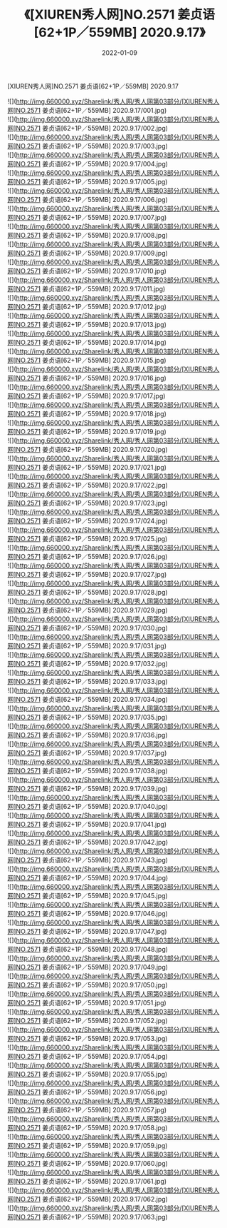 ﻿---
layout: post
title:  《[XIUREN秀人网]NO.2571 姜贞语[62+1P／559MB] 2020.9.17》
date:   2022-01-09
img: http://img.660000.xyz/Sharelink/秀人网/秀人网第03部分/[XIUREN秀人网]NO.2571 姜贞语[62+1P／559MB] 2020.9.17/000.jpg
categories: [美女, 清纯, 唯美]
---

[XIUREN秀人网]NO.2571 姜贞语[62+1P／559MB] 2020.9.17

 ![](http://img.660000.xyz/Sharelink/秀人网/秀人网第03部分/[XIUREN秀人网]NO.2571 姜贞语[62+1P／559MB] 2020.9.17/001.jpg) <br>![](http://img.660000.xyz/Sharelink/秀人网/秀人网第03部分/[XIUREN秀人网]NO.2571 姜贞语[62+1P／559MB] 2020.9.17/002.jpg) <br>![](http://img.660000.xyz/Sharelink/秀人网/秀人网第03部分/[XIUREN秀人网]NO.2571 姜贞语[62+1P／559MB] 2020.9.17/003.jpg) <br>![](http://img.660000.xyz/Sharelink/秀人网/秀人网第03部分/[XIUREN秀人网]NO.2571 姜贞语[62+1P／559MB] 2020.9.17/004.jpg) <br>![](http://img.660000.xyz/Sharelink/秀人网/秀人网第03部分/[XIUREN秀人网]NO.2571 姜贞语[62+1P／559MB] 2020.9.17/005.jpg) <br>![](http://img.660000.xyz/Sharelink/秀人网/秀人网第03部分/[XIUREN秀人网]NO.2571 姜贞语[62+1P／559MB] 2020.9.17/006.jpg) <br>![](http://img.660000.xyz/Sharelink/秀人网/秀人网第03部分/[XIUREN秀人网]NO.2571 姜贞语[62+1P／559MB] 2020.9.17/007.jpg) <br>![](http://img.660000.xyz/Sharelink/秀人网/秀人网第03部分/[XIUREN秀人网]NO.2571 姜贞语[62+1P／559MB] 2020.9.17/008.jpg) <br>![](http://img.660000.xyz/Sharelink/秀人网/秀人网第03部分/[XIUREN秀人网]NO.2571 姜贞语[62+1P／559MB] 2020.9.17/009.jpg) <br>![](http://img.660000.xyz/Sharelink/秀人网/秀人网第03部分/[XIUREN秀人网]NO.2571 姜贞语[62+1P／559MB] 2020.9.17/010.jpg) <br>![](http://img.660000.xyz/Sharelink/秀人网/秀人网第03部分/[XIUREN秀人网]NO.2571 姜贞语[62+1P／559MB] 2020.9.17/011.jpg) <br>![](http://img.660000.xyz/Sharelink/秀人网/秀人网第03部分/[XIUREN秀人网]NO.2571 姜贞语[62+1P／559MB] 2020.9.17/012.jpg) <br>![](http://img.660000.xyz/Sharelink/秀人网/秀人网第03部分/[XIUREN秀人网]NO.2571 姜贞语[62+1P／559MB] 2020.9.17/013.jpg) <br>![](http://img.660000.xyz/Sharelink/秀人网/秀人网第03部分/[XIUREN秀人网]NO.2571 姜贞语[62+1P／559MB] 2020.9.17/014.jpg) <br>![](http://img.660000.xyz/Sharelink/秀人网/秀人网第03部分/[XIUREN秀人网]NO.2571 姜贞语[62+1P／559MB] 2020.9.17/015.jpg) <br>![](http://img.660000.xyz/Sharelink/秀人网/秀人网第03部分/[XIUREN秀人网]NO.2571 姜贞语[62+1P／559MB] 2020.9.17/016.jpg) <br>![](http://img.660000.xyz/Sharelink/秀人网/秀人网第03部分/[XIUREN秀人网]NO.2571 姜贞语[62+1P／559MB] 2020.9.17/017.jpg) <br>![](http://img.660000.xyz/Sharelink/秀人网/秀人网第03部分/[XIUREN秀人网]NO.2571 姜贞语[62+1P／559MB] 2020.9.17/018.jpg) <br>![](http://img.660000.xyz/Sharelink/秀人网/秀人网第03部分/[XIUREN秀人网]NO.2571 姜贞语[62+1P／559MB] 2020.9.17/019.jpg) <br>![](http://img.660000.xyz/Sharelink/秀人网/秀人网第03部分/[XIUREN秀人网]NO.2571 姜贞语[62+1P／559MB] 2020.9.17/020.jpg) <br>![](http://img.660000.xyz/Sharelink/秀人网/秀人网第03部分/[XIUREN秀人网]NO.2571 姜贞语[62+1P／559MB] 2020.9.17/021.jpg) <br>![](http://img.660000.xyz/Sharelink/秀人网/秀人网第03部分/[XIUREN秀人网]NO.2571 姜贞语[62+1P／559MB] 2020.9.17/022.jpg) <br>![](http://img.660000.xyz/Sharelink/秀人网/秀人网第03部分/[XIUREN秀人网]NO.2571 姜贞语[62+1P／559MB] 2020.9.17/023.jpg) <br>![](http://img.660000.xyz/Sharelink/秀人网/秀人网第03部分/[XIUREN秀人网]NO.2571 姜贞语[62+1P／559MB] 2020.9.17/024.jpg) <br>![](http://img.660000.xyz/Sharelink/秀人网/秀人网第03部分/[XIUREN秀人网]NO.2571 姜贞语[62+1P／559MB] 2020.9.17/025.jpg) <br>![](http://img.660000.xyz/Sharelink/秀人网/秀人网第03部分/[XIUREN秀人网]NO.2571 姜贞语[62+1P／559MB] 2020.9.17/026.jpg) <br>![](http://img.660000.xyz/Sharelink/秀人网/秀人网第03部分/[XIUREN秀人网]NO.2571 姜贞语[62+1P／559MB] 2020.9.17/027.jpg) <br>![](http://img.660000.xyz/Sharelink/秀人网/秀人网第03部分/[XIUREN秀人网]NO.2571 姜贞语[62+1P／559MB] 2020.9.17/028.jpg) <br>![](http://img.660000.xyz/Sharelink/秀人网/秀人网第03部分/[XIUREN秀人网]NO.2571 姜贞语[62+1P／559MB] 2020.9.17/029.jpg) <br>![](http://img.660000.xyz/Sharelink/秀人网/秀人网第03部分/[XIUREN秀人网]NO.2571 姜贞语[62+1P／559MB] 2020.9.17/030.jpg) <br>![](http://img.660000.xyz/Sharelink/秀人网/秀人网第03部分/[XIUREN秀人网]NO.2571 姜贞语[62+1P／559MB] 2020.9.17/031.jpg) <br>![](http://img.660000.xyz/Sharelink/秀人网/秀人网第03部分/[XIUREN秀人网]NO.2571 姜贞语[62+1P／559MB] 2020.9.17/032.jpg) <br>![](http://img.660000.xyz/Sharelink/秀人网/秀人网第03部分/[XIUREN秀人网]NO.2571 姜贞语[62+1P／559MB] 2020.9.17/033.jpg) <br>![](http://img.660000.xyz/Sharelink/秀人网/秀人网第03部分/[XIUREN秀人网]NO.2571 姜贞语[62+1P／559MB] 2020.9.17/034.jpg) <br>![](http://img.660000.xyz/Sharelink/秀人网/秀人网第03部分/[XIUREN秀人网]NO.2571 姜贞语[62+1P／559MB] 2020.9.17/035.jpg) <br>![](http://img.660000.xyz/Sharelink/秀人网/秀人网第03部分/[XIUREN秀人网]NO.2571 姜贞语[62+1P／559MB] 2020.9.17/036.jpg) <br>![](http://img.660000.xyz/Sharelink/秀人网/秀人网第03部分/[XIUREN秀人网]NO.2571 姜贞语[62+1P／559MB] 2020.9.17/037.jpg) <br>![](http://img.660000.xyz/Sharelink/秀人网/秀人网第03部分/[XIUREN秀人网]NO.2571 姜贞语[62+1P／559MB] 2020.9.17/038.jpg) <br>![](http://img.660000.xyz/Sharelink/秀人网/秀人网第03部分/[XIUREN秀人网]NO.2571 姜贞语[62+1P／559MB] 2020.9.17/039.jpg) <br>![](http://img.660000.xyz/Sharelink/秀人网/秀人网第03部分/[XIUREN秀人网]NO.2571 姜贞语[62+1P／559MB] 2020.9.17/040.jpg) <br>![](http://img.660000.xyz/Sharelink/秀人网/秀人网第03部分/[XIUREN秀人网]NO.2571 姜贞语[62+1P／559MB] 2020.9.17/041.jpg) <br>![](http://img.660000.xyz/Sharelink/秀人网/秀人网第03部分/[XIUREN秀人网]NO.2571 姜贞语[62+1P／559MB] 2020.9.17/042.jpg) <br>![](http://img.660000.xyz/Sharelink/秀人网/秀人网第03部分/[XIUREN秀人网]NO.2571 姜贞语[62+1P／559MB] 2020.9.17/043.jpg) <br>![](http://img.660000.xyz/Sharelink/秀人网/秀人网第03部分/[XIUREN秀人网]NO.2571 姜贞语[62+1P／559MB] 2020.9.17/044.jpg) <br>![](http://img.660000.xyz/Sharelink/秀人网/秀人网第03部分/[XIUREN秀人网]NO.2571 姜贞语[62+1P／559MB] 2020.9.17/045.jpg) <br>![](http://img.660000.xyz/Sharelink/秀人网/秀人网第03部分/[XIUREN秀人网]NO.2571 姜贞语[62+1P／559MB] 2020.9.17/046.jpg) <br>![](http://img.660000.xyz/Sharelink/秀人网/秀人网第03部分/[XIUREN秀人网]NO.2571 姜贞语[62+1P／559MB] 2020.9.17/047.jpg) <br>![](http://img.660000.xyz/Sharelink/秀人网/秀人网第03部分/[XIUREN秀人网]NO.2571 姜贞语[62+1P／559MB] 2020.9.17/048.jpg) <br>![](http://img.660000.xyz/Sharelink/秀人网/秀人网第03部分/[XIUREN秀人网]NO.2571 姜贞语[62+1P／559MB] 2020.9.17/049.jpg) <br>![](http://img.660000.xyz/Sharelink/秀人网/秀人网第03部分/[XIUREN秀人网]NO.2571 姜贞语[62+1P／559MB] 2020.9.17/050.jpg) <br>![](http://img.660000.xyz/Sharelink/秀人网/秀人网第03部分/[XIUREN秀人网]NO.2571 姜贞语[62+1P／559MB] 2020.9.17/051.jpg) <br>![](http://img.660000.xyz/Sharelink/秀人网/秀人网第03部分/[XIUREN秀人网]NO.2571 姜贞语[62+1P／559MB] 2020.9.17/052.jpg) <br>![](http://img.660000.xyz/Sharelink/秀人网/秀人网第03部分/[XIUREN秀人网]NO.2571 姜贞语[62+1P／559MB] 2020.9.17/053.jpg) <br>![](http://img.660000.xyz/Sharelink/秀人网/秀人网第03部分/[XIUREN秀人网]NO.2571 姜贞语[62+1P／559MB] 2020.9.17/054.jpg) <br>![](http://img.660000.xyz/Sharelink/秀人网/秀人网第03部分/[XIUREN秀人网]NO.2571 姜贞语[62+1P／559MB] 2020.9.17/055.jpg) <br>![](http://img.660000.xyz/Sharelink/秀人网/秀人网第03部分/[XIUREN秀人网]NO.2571 姜贞语[62+1P／559MB] 2020.9.17/056.jpg) <br>![](http://img.660000.xyz/Sharelink/秀人网/秀人网第03部分/[XIUREN秀人网]NO.2571 姜贞语[62+1P／559MB] 2020.9.17/057.jpg) <br>![](http://img.660000.xyz/Sharelink/秀人网/秀人网第03部分/[XIUREN秀人网]NO.2571 姜贞语[62+1P／559MB] 2020.9.17/058.jpg) <br>![](http://img.660000.xyz/Sharelink/秀人网/秀人网第03部分/[XIUREN秀人网]NO.2571 姜贞语[62+1P／559MB] 2020.9.17/059.jpg) <br>![](http://img.660000.xyz/Sharelink/秀人网/秀人网第03部分/[XIUREN秀人网]NO.2571 姜贞语[62+1P／559MB] 2020.9.17/060.jpg) <br>![](http://img.660000.xyz/Sharelink/秀人网/秀人网第03部分/[XIUREN秀人网]NO.2571 姜贞语[62+1P／559MB] 2020.9.17/061.jpg) <br>![](http://img.660000.xyz/Sharelink/秀人网/秀人网第03部分/[XIUREN秀人网]NO.2571 姜贞语[62+1P／559MB] 2020.9.17/062.jpg) <br>![](http://img.660000.xyz/Sharelink/秀人网/秀人网第03部分/[XIUREN秀人网]NO.2571 姜贞语[62+1P／559MB] 2020.9.17/063.jpg) <br>